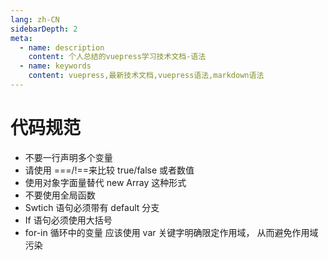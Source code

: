 ```yaml
---
lang: zh-CN
sidebarDepth: 2
meta:
  - name: description
    content: 个人总结的vuepress学习技术文档-语法
  - name: keywords
    content: vuepress,最新技术文档,vuepress语法,markdown语法
---
```


# 代码规范
- 不要一行声明多个变量
- 请使用 ===/!==来比较 true/false 或者数值
- 使用对象字面量替代 new Array 这种形式
- 不要使用全局函数
- Swtich 语句必须带有 default 分支
- If 语句必须使用大括号
- for-in 循环中的变量 应该使用 var 关键字明确限定作用域， 从而避免作用域污染